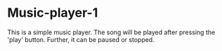 # Music-player-1
This is a simple music player. The song will be played after pressing the 'play' button. Further, it can be paused or stopped.
